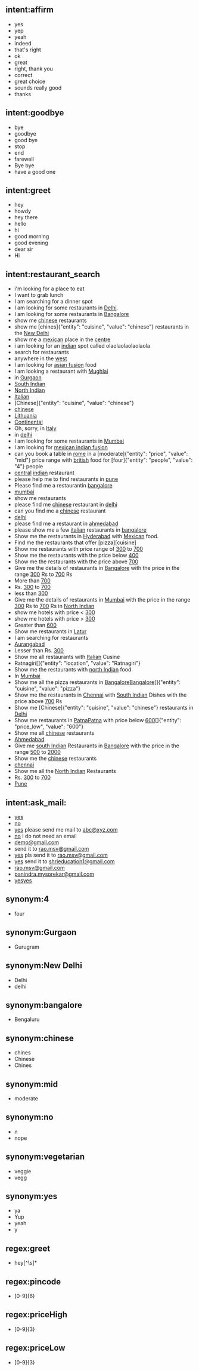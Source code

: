 ## intent:affirm
- yes
- yep
- yeah
- indeed
- that's right
- ok
- great
- right, thank you
- correct
- great choice
- sounds really good
- thanks

## intent:goodbye
- bye
- goodbye
- good bye
- stop
- end
- farewell
- Bye bye
- have a good one

## intent:greet
- hey
- howdy
- hey there
- hello
- hi
- good morning
- good evening
- dear sir
- Hi

## intent:restaurant_search
- i'm looking for a place to eat
- I want to grab lunch
- I am searching for a dinner spot
- I am looking for some restaurants in [Delhi](location).
- I am looking for some restaurants in [Bangalore](location)
- show me [chinese](cuisine) restaurants
- show me [chines]{"entity": "cuisine", "value": "chinese"} restaurants in the [New Delhi](location)
- show me a [mexican](cuisine) place in the [centre](location)
- i am looking for an [indian](cuisine) spot called olaolaolaolaolaola
- search for restaurants
- anywhere in the [west](location)
- I am looking for [asian fusion](cuisine) food
- I am looking a restaurant with [Mughlai](cuisine)
- in [Gurgaon](location)
- [South Indian](cuisine)
- [North Indian](cuisine)
- [Italian](cuisine)
- [Chinese]{"entity": "cuisine", "value": "chinese"}
- [chinese](cuisine)
- [Lithuania](location)
- [Continental](cuisine)
- Oh, sorry, in [Italy](location)
- in [delhi](location)
- I am looking for some restaurants in [Mumbai](location)
- I am looking for [mexican indian fusion](cuisine)
- can you book a table in [rome](location) in a [moderate]{"entity": "price", "value": "mid"} price range with [british](cuisine) food for [four]{"entity": "people", "value": "4"} people
- [central](location) [indian](cuisine) restaurant
- please help me to find restaurants in [pune](location)
- Please find me a restaurantin [bangalore](location)
- [mumbai](location)
- show me restaurants
- please find me [chinese](cuisine) restaurant in [delhi](location)
- can you find me a [chinese](cuisine) restaurant
- [delhi](location)
- please find me a restaurant in [ahmedabad](location)
- please show me a few [italian](cuisine) restaurants in [bangalore](location)
- Show me the restaurants in [Hyderabad](location) with [Mexican](cuisine) food.
- Find me the restaurants that offer [pizza][cuisine]
- Show me restaurants with price range of [300](priceLow) to [700](priceHigh)
- Show me the restaurants with the price below [400](priceLow)
- Show me the restaurants with the price above [700](priceHigh)
- Give me the details of restaurants in [Bangalore](location) with the price in the range [300](priceLow) Rs to [700](priceHigh) Rs
- More than [700](priceHigh)
- Rs. [300](priceLow) to [700](priceHigh)
- less than [300](priceLow)
- Give me the details of restaurants in [Mumbai](location) with the price in the range [300](priceLow) Rs to [700](priceHigh) Rs in [North Indian](cuisine)
- show me hotels with price < [300](priceLow)
- show me hotels with price > [300](priceHigh)
- Greater than [600](priceHigh)
- Show me restaurants in [Latur](location)
- I am searching for restaurants
- [Aurangabad](location)
- Lesser than Rs. [300](priceLow)
- Show me all restaurants with [Italian](cuisine) Cusine
- Ratnagiri[]{"entity": "location", "value": "Ratnagiri"}
- Show me the restaurants with [north Indian](cuisine) food
- In [Mumbai](location)
- Show me all the pizza restaurants in [Bangalore](location)[Bangalore](location)[]{"entity": "cuisine", "value": "pizza"}
- Show me the restaurants in [Chennai](location) with [South Indian](cuisine) Dishes with the price above [700](priceHigh) Rs
- Show me [Chinese]{"entity": "cuisine", "value": "chinese"} restaurants in [Delhi](location)
- Show me restaurants in [Patna](location)[Patna](location) with price below [600](priceHigh)[]{"entity": "price_low", "value": "600"}
- Show me all [chinese](cuisine) restaurants
- [Ahmedabad](location)
- Give me [south Indian](cuisine) Restaurants in [Bangalore](location) with the price in the range [500](priceLow) to [2000](priceHigh)
- Show me the [chinese](cuisine) restaurants
- [chennai](location)
- Show me all the [North Indian](cuisine) Restaurants
- Rs. [300](priceLow) to [700](priceHigh)
- [Pune](location)

## intent:ask_mail:
- [yes](mailopt)
- [no](mailopt)
- [yes](mailopt) please send me mail to [abc@xyz.com](email)
- [no](mailopt) I do not need an email
- [demo@gmail.com](email)
- send it to [rao.msv@gmail.com](email)
- [yes](mailopt) pls send it to [rao.msv@gmail.com](email)
- [yes](mailopt) send it to [shrieducation1@gmail.com](email)
- [rao.msv@gmail.com](email)
- [panindra.mysorekar@gmail.com](email)
- [yes](mailopt)[yes](mailopt)

## synonym:4
- four

## synonym:Gurgaon
- Gurugram

## synonym:New Delhi
- Delhi
- delhi

## synonym:bangalore
- Bengaluru

## synonym:chinese
- chines
- Chinese
- Chines

## synonym:mid
- moderate

## synonym:no
- n
- nope

## synonym:vegetarian
- veggie
- vegg

## synonym:yes
- ya
- Yup
- yeah
- y

## regex:greet
- hey[^\s]*

## regex:pincode
- [0-9]{6}

## regex:priceHigh
- [0-9]{3}

## regex:priceLow
- [0-9]{3}
